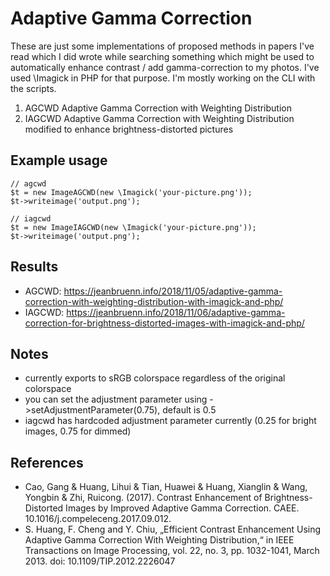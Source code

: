 # Adaptive Gamma Correction

These are just some implementations of proposed methods in papers I've read which I did wrote while searching something which might be used to automatically enhance contrast / add gamma-correction to my photos. I've used \Imagick in PHP for that purpose. I'm mostly working on the CLI with the scripts.  

1. AGCWD Adaptive Gamma Correction with Weighting Distribution
2. IAGCWD Adaptive Gamma Correction with Weighting Distribution modified to enhance brightness-distorted pictures

## Example usage

```
// agcwd
$t = new ImageAGCWD(new \Imagick('your-picture.png'));
$t->writeimage('output.png');

// iagcwd
$t = new ImageIAGCWD(new \Imagick('your-picture.png'));
$t->writeimage('output.png');
```

## Results

* AGCWD: https://jeanbruenn.info/2018/11/05/adaptive-gamma-correction-with-weighting-distribution-with-imagick-and-php/
* IAGCWD: https://jeanbruenn.info/2018/11/06/adaptive-gamma-correction-for-brightness-distorted-images-with-imagick-and-php/

## Notes

* currently exports to sRGB colorspace regardless of the original colorspace
* you can set the adjustment parameter using ->setAdjustmentParameter(0.75), default is 0.5
* iagcwd has hardcoded adjustment parameter currently (0.25 for bright images, 0.75 for dimmed)

## References

* Cao, Gang & Huang, Lihui & Tian, Huawei & Huang, Xianglin & Wang, Yongbin & Zhi, Ruicong. (2017). Contrast Enhancement of Brightness-Distorted Images by Improved Adaptive Gamma Correction. CAEE. 10.1016/j.compeleceng.2017.09.012.
* S. Huang, F. Cheng and Y. Chiu, „Efficient Contrast Enhancement Using Adaptive Gamma Correction With Weighting Distribution,“ in IEEE Transactions on Image Processing, vol. 22, no. 3, pp. 1032-1041, March 2013. doi: 10.1109/TIP.2012.2226047
